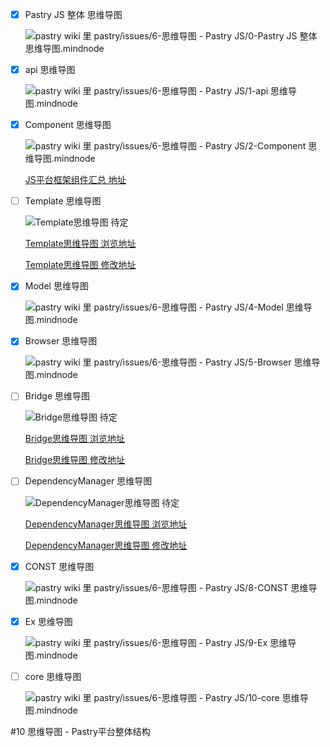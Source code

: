 * [x] Pastry JS 整体 思维导图

    ![pastry wiki 里 pastry/issues/6-思维导图 - Pastry JS/0-Pastry JS 整体 思维导图.mindnode](https://pastryteam.github.io/pastry/issues/0-images/6/6-0.png)
    
* [x] api 思维导图

    ![pastry wiki 里 pastry/issues/6-思维导图 - Pastry JS/1-api 思维导图.mindnode](https://pastryteam.github.io/pastry/issues/0-images/6/6-1.png)
    
* [x] Component 思维导图

    ![pastry wiki 里 pastry/issues/6-思维导图 - Pastry JS/2-Component 思维导图.mindnode](https://pastryteam.github.io/pastry/issues/0-images/6/6-2.png)
    
    [JS平台框架组件汇总 地址](https://pastryteam.github.io/pastry/#!plugins/plugins.md)

* [ ] Template 思维导图

    ![Template思维导图 待定][net_template]
    
    [Template思维导图 浏览地址][net_template_read]
    
    [Template思维导图 修改地址][net_template_update]

* [x] Model 思维导图

    ![pastry wiki 里 pastry/issues/6-思维导图 - Pastry JS/4-Model 思维导图.mindnode](https://pastryteam.github.io/pastry/issues/0-images/6/6-4.png)

* [x] Browser 思维导图

    ![pastry wiki 里 pastry/issues/6-思维导图 - Pastry JS/5-Browser 思维导图.mindnode](https://pastryteam.github.io/pastry/issues/0-images/6/6-5.png)

* [ ] Bridge 思维导图

    ![Bridge思维导图 待定][net_bridge]
    
    [Bridge思维导图 浏览地址][net_bridge_read]
    
    [Bridge思维导图 修改地址][net_bridge_update]

* [ ] DependencyManager 思维导图

    ![DependencyManager思维导图 待定][net_dependencyManager]
    
    [DependencyManager思维导图 浏览地址][net_dependencyManager_read]
    
    [DependencyManager思维导图 修改地址][net_dependencyManager_update]

* [x] CONST 思维导图

    ![pastry wiki 里 pastry/issues/6-思维导图 - Pastry JS/8-CONST 思维导图.mindnode](https://pastryteam.github.io/pastry/issues/0-images/6/6-8.png)

* [x] Ex 思维导图

    ![pastry wiki 里 pastry/issues/6-思维导图 - Pastry JS/9-Ex 思维导图.mindnode](https://pastryteam.github.io/pastry/issues/0-images/6/6-9.png)

* [ ] core 思维导图

    ![pastry wiki 里 pastry/issues/6-思维导图 - Pastry JS/10-core 思维导图.mindnode](https://pastryteam.github.io/pastry/issues/0-images/6/6-10.png)

#10 思维导图 - Pastry平台整体结构

[net_template]: #
[net_template_read]: #
[net_template_update]: #

[net_bridge]: #
[net_bridge_read]: #
[net_bridge_update]: #

[net_dependencyManager]: #
[net_dependencyManager_read]: #
[net_dependencyManager_update]: #
